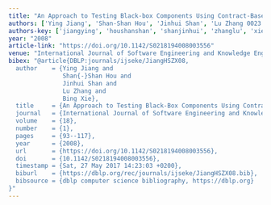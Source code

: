 ```yaml
---
title: "An Approach to Testing Black-box Components Using Contract-Based Mutation"
authors: ['Ying Jiang', 'Shan-Shan Hou', 'Jinhui Shan', 'Lu Zhang 0023', 'Bing Xie']
authors-key: ['jiangying', 'houshanshan', 'shanjinhui', 'zhanglu', 'xiebing']
year: "2008"
article-link: "https://doi.org/10.1142/S0218194008003556"
venue: "International Journal of Software Engineering and Knowledge Engineering"
bibex: "@article{DBLP:journals/ijseke/JiangHSZX08,
  author    = {Ying Jiang and
               Shan{-}Shan Hou and
               Jinhui Shan and
               Lu Zhang and
               Bing Xie},
  title     = {An Approach to Testing Black-Box Components Using Contract-Based Mutation},
  journal   = {International Journal of Software Engineering and Knowledge Engineering},
  volume    = {18},
  number    = {1},
  pages     = {93--117},
  year      = {2008},
  url       = {https://doi.org/10.1142/S0218194008003556},
  doi       = {10.1142/S0218194008003556},
  timestamp = {Sat, 27 May 2017 14:23:03 +0200},
  biburl    = {https://dblp.org/rec/journals/ijseke/JiangHSZX08.bib},
  bibsource = {dblp computer science bibliography, https://dblp.org}
}"
---
```

